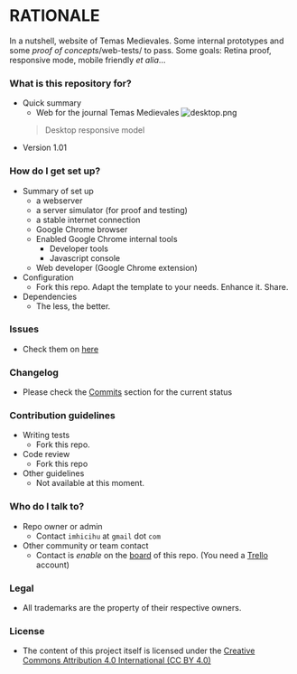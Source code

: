 # RATIONALE #

In a nutshell, website of Temas Medievales. Some internal prototypes and some _proof of concepts_/web-tests/ to pass. Some goals: Retina proof, responsive mode, mobile friendly _et alia_...

### What is this repository for? ###

* Quick summary
    - Web for the journal Temas Medievales
    ![desktop.png](https://bitbucket.org/repo/R9y9j6K/images/1496693501-desktop.png)
    > Desktop responsive model
* Version 1.01

### How do I get set up? ###

* Summary of set up
    - a webserver
	- a server simulator (for proof and testing)
	- a stable internet connection
	- Google Chrome browser
	- Enabled Google Chrome internal tools
	     - Developer tools
		 - Javascript console
	- Web developer (Google Chrome extension)
* Configuration
    - Fork this repo. Adapt the template to your needs. Enhance it. Share.
* Dependencies
    - The less, the better.

### Issues ###

* Check them on [here](https://bitbucket.org/imhicihu/temas-medievales-project/issues?status=new&status=openhttps://bitbucket.org/imhicihu/XXXXXXXXXXXXXXXX/issues)

### Changelog ###

* Please check the [Commits](https://bitbucket.org/imhicihu/temas-medievales-project/commits/) section for the current status

### Contribution guidelines ###

* Writing tests
    - Fork this repo. 
* Code review
    - Fork this repo
* Other guidelines
    - Not available at this moment.

### Who do I talk to? ###

* Repo owner or admin
    - Contact `imhicihu` at `gmail` dot `com`
* Other community or team contact
    - Contact is _enable_ on the [board](https://bitbucket.org/imhicihu/XXXXXXXXXXXX/addon/trello/trello-board) of this repo. (You need a [Trello](https://trello.com/) account)


### Legal ###

* All trademarks are the property of their respective owners.

### License ###

* The content of this project itself is licensed under the [Creative Commons Attribution 4.0 International (CC BY 4.0)](https://creativecommons.org/licenses/by/4.0/deed.en)